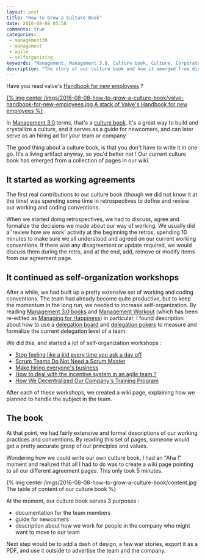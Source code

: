 ```yaml
---
layout: post
title: "How to Grow a Culture Book"
date: 2016-08-08 05:58
comments: true
categories:
 - management30
 - management
 - agile
 - selforganizing
keywords: "Management, Management 3.0, Culture book, Culture, Corporate Culture"
description: "The story of our culture book and how it emerged from disparate documents"
---
```

Have you read valve's [Handbook for new employees](http://www.valvesoftware.com/company/Valve_Handbook_LowRes.pdf) ?

[{% img center /imgs/2016-08-08-how-to-grow-a-culture-book/valve-handbook-for-new-employees.jpg A stack of Valve's Handbook for new employees %}](http://www.valvesoftware.com/company/Valve_Handbook_LowRes.pdf)

In [Management 3.0](https://management30.com) terms, that's a [culture book](https://management30.com/practice/value-stories/). It's a great way to build and crystallize a culture, and it serves as a guide for newcomers, and can later serve as an hiring ad for your team or company.

The good thing about a culture book, is that you don't have to write it in one go. It's a living artifact anyway, so you'd better not ! Our current culture book has emerged from a collection of pages in our wiki.

## It started as working agreements

The first real contributions to our culture book (though we did not know it at the time) was spending some time in retrospectives to define and review our working and coding conventions.

When we started doing retrospectives, we had to discuss, agree and formalize the decisions we made about our way of working. We usually did a 'review how we work' activity at the beginning the retros, spending 10 minutes to make sure we all understood and agreed on our current working conventions. If there was any disagreement or update required, we would discuss them during the retro, and at the end, add, remove or modify items from our agreement page.

## It continued as self-organization workshops

After a while, we had built up a pretty extensive set of working and coding conventions. The team had already become quite productive, but to keep the momentum in the long run, we needed to increase self-organization. By reading [Management 3.0 books](https://www.amazon.com/Jurgen-Appelo/e/B00460MCJM/ref=sr_tc_2_0?tag=pbourgau-20&amp;qid=1470715896&sr=8-2-ent) and [Management Workout](https://www.amazon.com/Workout-Practices-Improve-Delight-Management-ebook/dp/B00N6REYKQ/ref=asap_bc?tag=pbourgau-20&amp;ie=UTF8#navbar) (which has been re-edited as [Managing for Happiness](https://www.amazon.com/Managing-Happiness-Games-Practices-Motivate/dp/1119268680/ref=asap_bc?tag=pbourgau-20&amp;ie=UTF8)) in particular, I found description about how to use a [delegation board](https://management30.com/practice/delegation-board/) and [delegation pokers](https://management30.com/product/delegation-poker/) to measure and formalize the current delegation level of a team.

We did this, and started a lot of self-organization workshops :

* [Stop feeling like a kid every time you ask a day off](/stop-feeling-like-a-kid-everytime-you-ask-a-day-off/)
* [Scrum Teams Do Not Need a Scrum Master](/scrum-teams-do-not-need-a-scrum-master/)
* [Make hiring everyone's business](/make-hiring-everyones-business/)
* [How to deal with the incentive system in an agile team ?](/how-to-deal-with-the-incentive-system-in-an-agile-team/)
* [How We Decentralized Our Company's Training Program](/how-we-decentralized-our-companys-training-program/)

After each of these workshops, we created a wiki page, explaining how we planned to handle the subject in the team.

## The book

At that point, we had fairly extensive and formal descriptions of our working practices and conventions. By reading this set of pages, someone would get a pretty accurate grasp of our principles and values.

Wondering how we could write our own culture book, I had an "Aha !" moment and realized that all I had to do was to create a wiki page pointing to all our different agreement pages. This only took 5 minutes.

{% img center /imgs/2016-08-08-how-to-grow-a-culture-book/content.jpg The table of content of our culture book %}

At the moment, our culture book serves 3 purposes :

* documentation for the team members
* guide for newcomers
* description about how we work for people in the company who might want to move to our team

Next step would be to add a dash of design, a few war stories, export it as a PDF, and use it outside to advertise the team and the company.
